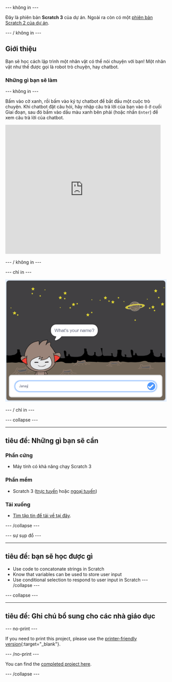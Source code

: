 \--- không in \---

Đây là phiên bản **Scratch 3** của dự án. Ngoài ra còn có một [phiên bản Scratch 2 của dự án](https://projects.raspberrypi.org/en/projects/chatbot-scratch2).

\--- / không in \---

## Giới thiệu

Bạn sẽ học cách lập trình một nhân vật có thể nói chuyện với bạn! Một nhân vật như thế được gọi là robot trò chuyện, hay chatbot.

### Những gì bạn sẽ làm

\--- không in \---

Bấm vào cờ xanh, rồi bấm vào ký tự chatbot để bắt đầu một cuộc trò chuyện. Khi chatbot đặt câu hỏi, hãy nhập câu trả lời của bạn vào ô ở cuối Giai đoạn, sau đó bấm vào dấu màu xanh bên phải (hoặc nhấn `Enter`) để xem câu trả lời của chatbot.

<div class="scratch-preview">
  <iframe allowtransparency="true" width="485" height="402" src="https://scratch.mit.edu/projects/embed/248864190/?autostart=false" 
  frameborder="0" scrolling="no"></iframe>
</div>

\--- / không in \---

\--- chỉ in \---

![dự án hoàn thành](images/chatbot-preview.png)

\--- / chỉ in \---

\--- collapse \---

* * *

## tiêu đề: Những gì bạn sẽ cần

### Phần cứng

- Máy tính có khả năng chạy Scratch 3

### Phần mềm

- Scratch 3 ([trực tuyến](https://rpf.io/scratchon) hoặc [ngoại tuyến](https://rpf.io/scratchoff))

### Tải xuống

- [Tìm tập tin để tải về tại đây](http://rpf.io/p/en/chatbot-go).

\--- /collapse \---

\--- sự sụp đổ \---

* * *

## tiêu đề: bạn sẽ học được gì

- Use code to concatonate strings in Scratch
- Know that variables can be used to store user input
- Use conditional selection to respond to user input in Scratch \--- /collapse \---

\--- collapse \---

* * *

## tiêu đề: Ghi chú bổ sung cho các nhà giáo dục

\--- no-print \---

If you need to print this project, please use the [printer-friendly version](https://projects.raspberrypi.org/en/projects/chatbot/print){:target="_blank"}.

\--- /no-print \---

You can find the [completed project here](http://rpf.io/p/en/chatbot-get).

\--- /collapse \---